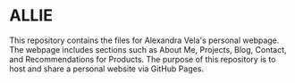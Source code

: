 # ALLIE
This repository contains the files for Alexandra Vela's personal webpage. The webpage includes sections such as About Me, Projects, Blog, Contact, and Recommendations for Products. The purpose of this repository is to host and share a personal website via GitHub Pages.
